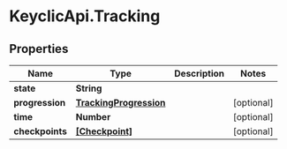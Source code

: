 # KeyclicApi.Tracking

## Properties
Name | Type | Description | Notes
------------ | ------------- | ------------- | -------------
**state** | **String** |  | 
**progression** | [**TrackingProgression**](TrackingProgression.md) |  | [optional] 
**time** | **Number** |  | [optional] 
**checkpoints** | [**[Checkpoint]**](Checkpoint.md) |  | [optional] 


